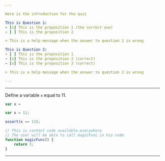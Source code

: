 ```yaml
---

Here is the introduction for the quiz

This is Question 1:
- [x] This is the proposition 1 (the correct one)
- [ ] This is the proposition 2

> This is a help message when the answer to question 1 is wrong

This is Question 2:
- [ ] This is the proposition 1
- [x] This is the proposition 2 (correct)
- [x] This is the proposition 3 (correct)

> This is a help message when the answer to question 2 is wrong

---
```


---

Define a variable `x` equal to 11.

```js
var x =
```

```js
var x = 11;
```

```js
assert(x == 11);
```

```js
// This is context code available everywhere
// The user will be able to call magicFunc in his code
function magicFunc() {
    return 3;
}
```

---

